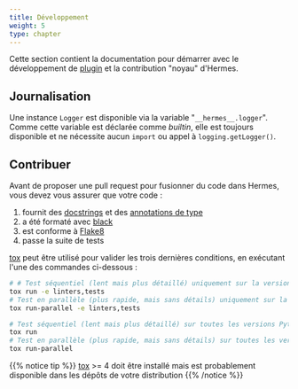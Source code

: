 ```yaml
---
title: Développement
weight: 5
type: chapter
---
```



Cette section contient la documentation pour démarrer avec le développement de [plugin](/development/plugins/) et la contribution "noyau" d'Hermes.

## Journalisation

Une instance `Logger` est disponible via la variable "`__hermes__.logger`". Comme cette variable est déclarée comme *builtin*, elle est toujours disponible et ne nécessite aucun `import` ou appel à `logging.getLogger()`.

## Contribuer

Avant de proposer une pull request pour fusionner du code dans Hermes, vous devez vous assurer que votre code :

1. fournit des [docstrings](https://peps.python.org/pep-0257/) et des [annotations de type](https://peps.python.org/pep-0484/)
2. a été formaté avec [black](https://github.com/psf/black)
3. est conforme à [Flake8](https://flake8.pycqa.org)
4. passe la suite de tests

[tox](https://tox.wiki/) peut être utilisé pour valider les trois dernières conditions, en exécutant l'une des commandes ci-dessous :

```bash
# # Test séquentiel (lent mais plus détaillé) uniquement sur la version Python par défaut de votre système
tox run -e linters,tests
# Test en parallèle (plus rapide, mais sans détails) uniquement sur la version Python par défaut de votre système
tox run-parallel -e linters,tests

# Test séquentiel (lent mais plus détaillé) sur toutes les versions Python compatibles - elles doivent être disponibles sur votre système
tox run
# Test en parallèle (plus rapide, mais sans détails) sur toutes les versions Python compatibles - elles doivent être disponibles sur votre système
tox run-parallel
```

{{% notice tip %}}
[tox](https://tox.wiki/) >= 4 doit être installé mais est probablement disponible dans les dépôts de votre distribution
{{% /notice %}}
